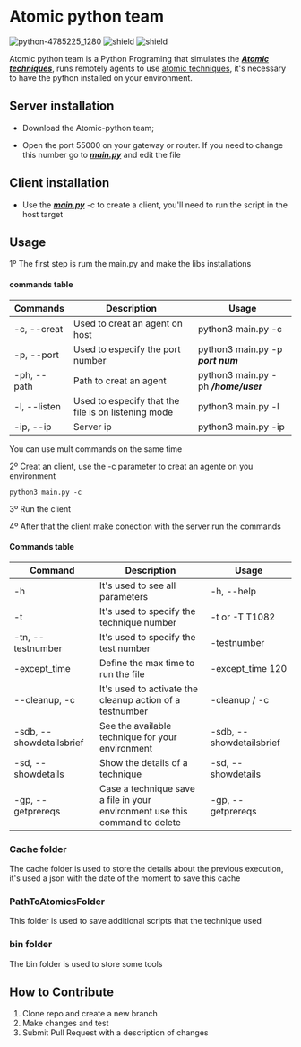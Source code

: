 # Atomic python team


![python-4785225_1280](https://user-images.githubusercontent.com/72465364/115910383-26768e00-a443-11eb-9875-578fa5825de3.jpg)
![shield](https://img.shields.io/badge/python-3.8.5-orange)
![shield](https://img.shields.io/badge/platform-windows%20%7C%20linux-orange)



Atomic python team is a Python Programing that simulates the [***Atomic techniques***](https://github.com/redcanaryco/atomic-red-team/tree/master/atomics), runs remotely agents to use [atomic techniques](), it's necessary to have the python installed on your environment.


## Server installation 

- Download the Atomic-python team;

- Open the port 55000 on your gateway or router. If you need to change this number go to [***main.py***](https://github.com/wesley587/Atomic_python_team/blob/main/main.py) and edit the file

## Client installation

- Use the [***main.py***](https://github.com/wesley587/Atomic_python_team/blob/main/main.py) -c to create a client, you'll need to run the script in the host target

## Usage 

1º The first step is rum the main.py and make the libs installations

#### commands table

| Commands | Description | Usage |
| --- | --- | --- | 
| -c, --creat | Used to creat an agent on host | python3 main.py -c | 
| -p, --port | Used to especify the port number | python3 main.py -p ***port num*** | 
| -ph, --path | Path to creat an agent | python3 main.py -ph ***/home/user*** |
| -l, --listen | Used to especify that the file is on listening mode | python3 main.py -l | 
| -ip, --ip | Server ip | python3 main.py -ip | 

You can use mult commands on the same time 

2º Creat an client, use the -c parameter to creat an agente on you environment

```
python3 main.py -c
```

3º Run the client

4º After that the client make conection with the server run the commands

#### Commands table

| Command | Description | Usage |
| --- | --- | --- |
| -h | It's used to see all parameters | -h, --help | 
| -t | It's used to specify the technique number | -t or -T T1082 |
| -tn, --testnumber | It's used to specify the test number | -testnumber |
| -except_time | Define the max time to run the file | -except_time 120 |
| --cleanup, -c | It's used to activate the cleanup action of a testnumber | -cleanup / -c |
| -sdb, --showdetailsbrief | See the available technique for your environment| -sdb, --showdetailsbrief |
| -sd, --showdetails | Show the details of a technique | -sd, --showdetails | 
| -gp, --getprereqs | Case a technique save a file in your environment use this command to delete | -gp, --getprereqs | 


### Cache folder

The cache folder is used to store the details about the previous execution, it's used a json with the date of the moment to save this cache

### PathToAtomicsFolder

This folder is used to save additional scripts that the technique used

### bin folder

The bin folder is used to store some tools 




## How to Contribute

1. Clone repo and create a new branch
2. Make changes and test
3. Submit Pull Request with a description of changes
